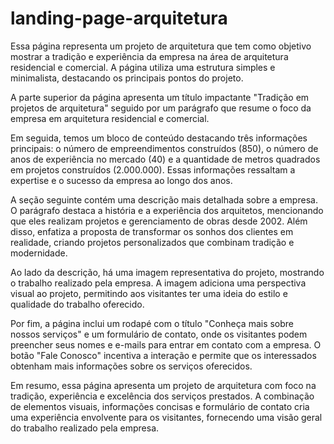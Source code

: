 # landing-page-arquitetura
Essa página representa um projeto de arquitetura que tem como objetivo mostrar a tradição e experiência da empresa na área de arquitetura residencial e comercial. A página utiliza uma estrutura simples e minimalista, destacando os principais pontos do projeto.

A parte superior da página apresenta um título impactante "Tradição em projetos de arquitetura" seguido por um parágrafo que resume o foco da empresa em arquitetura residencial e comercial.

Em seguida, temos um bloco de conteúdo destacando três informações principais: o número de empreendimentos construídos (850), o número de anos de experiência no mercado (40) e a quantidade de metros quadrados em projetos construídos (2.000.000). Essas informações ressaltam a expertise e o sucesso da empresa ao longo dos anos.

A seção seguinte contém uma descrição mais detalhada sobre a empresa. O parágrafo destaca a história e a experiência dos arquitetos, mencionando que eles realizam projetos e gerenciamento de obras desde 2002. Além disso, enfatiza a proposta de transformar os sonhos dos clientes em realidade, criando projetos personalizados que combinam tradição e modernidade.

Ao lado da descrição, há uma imagem representativa do projeto, mostrando o trabalho realizado pela empresa. A imagem adiciona uma perspectiva visual ao projeto, permitindo aos visitantes ter uma ideia do estilo e qualidade do trabalho oferecido.

Por fim, a página inclui um rodapé com o título "Conheça mais sobre nossos serviços" e um formulário de contato, onde os visitantes podem preencher seus nomes e e-mails para entrar em contato com a empresa. O botão "Fale Conosco" incentiva a interação e permite que os interessados obtenham mais informações sobre os serviços oferecidos.

Em resumo, essa página apresenta um projeto de arquitetura com foco na tradição, experiência e excelência dos serviços prestados. A combinação de elementos visuais, informações concisas e formulário de contato cria uma experiência envolvente para os visitantes, fornecendo uma visão geral do trabalho realizado pela empresa.
